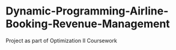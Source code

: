 # Dynamic-Programming-Airline-Booking-Revenue-Management
Project as part of Optimization II Coursework
